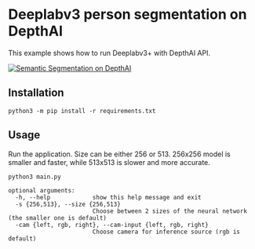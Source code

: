 # Deeplabv3 person segmentation on DepthAI

This example shows how to run Deeplabv3+ with DepthAI API.

[![Semantic Segmentation on DepthAI](https://user-images.githubusercontent.com/32992551/109359126-25a9ed00-7842-11eb-9071-cddc7439e3ca.png)](https://www.youtube.com/watch?v=zjcUChyyNgI "Deeplabv3+ Custom Training for DepthAI")

## Installation

```
python3 -m pip install -r requirements.txt
```

## Usage

Run the application. Size can be either 256 or 513. 256x256 model is smaller and faster, while 513x513 is slower and more accurate.

```
python3 main.py

optional arguments:
  -h, --help            show this help message and exit
  -s {256,513}, --size {256,513}
                        Choose between 2 sizes of the neural network (the smaller one is default)
  -cam {left, rgb, right}, --cam-input {left, rgb, right}
                        Choose camera for inference source (rgb is default)
```
